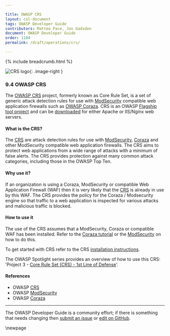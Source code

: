 ```yaml
---

title: OWASP CRS
layout: col-document
tags: OWASP Developer Guide
contributors: Matteo Pace, Jon Gadsden
document: OWASP Developer Guide
order: 1104
permalink: /draft/operations/crs/

---
```


{% include breadcrumb.html %}

<style type="text/css">
.image-right {
  height: 180px;
  display: block;
  margin-left: auto;
  margin-right: auto;
  float: right;
}
</style>

![CRS logo](../../../assets/images/logos/crs.png "OWASP CRS"){: .image-right }

### 9.4 OWASP CRS

The [OWASP CRS][crs-project] project, formerly known as Core Rule Set, is a set of generic attack detection rules
for use with [ModSecurity][modsec] compatible web application firewalls such as [OWASP Coraza][coraza].
CRS is an OWASP [Flagship tool project][crs-project] and can be [downloaded][crs-download]
for either Apache or IIS/Nginx web servers.

#### What is the CRS?

The [CRS][crs] are attack detection rules for use with [ModSecurity][modsec],
[Coraza][coraza] and other ModSecurity compatible web application firewalls.
The CRS aims to protect web applications from a wide range of attacks with a minimum of false alerts.
The CRS provides protection against many common attack categories, including those in the OWASP Top Ten.

#### Why use it?

If an organization is using a Coraza, ModSecurity or compatible Web Application Firewall (WAF)
then it is very likely that the [CRS][crs] is already in use by this WAF.
The CRS provides the policy for the Coraza / Modsecurity engine so that traffic to a web application is inspected
for various attacks and malicious traffic is blocked.

#### How to use it

The use of the CRS assumes that a ModSecurity, Coraza or compatible WAF has been installed.
Refer to the [Coraza tutorial][coraza-tutorial] or the [ModSecurity][modsec-docs] on how to do this.

To get started with CRS refer to the CRS [installation instructions][crs-download].

The OWASP Spotlight series provides an overview of how to use this CRS:
'Project 3 - [Core Rule Set (CRS) - 1st Line of Defense][spotlight03]'.

#### References

* OWASP [CRS][crs]
* OWASP [ModSecurity][modsec]
* OWASP [Coraza][coraza]

----

The OWASP Developer Guide is a community effort; if there is something that needs changing
then [submit an issue][issue1104] or [edit on GitHub][edit1104].

[coraza]: https://coraza.io/
[coraza-tutorial]: https://coraza.io/docs/tutorials/quick-start/
[edit1104]: https://github.com/OWASP/www-project-developer-guide/blob/main/draft/11-operations/04-crs.md
[issue1104]: https://github.com/OWASP/www-project-developer-guide/issues/new?labels=content&template=request.md&title=Update:%2011-operations/04-crs
[crs]: https://coreruleset.org/
[crs-download]: https://coreruleset.org/docs/deployment/install/
[crs-project]: https://owasp.org/www-project-modsecurity-core-rule-set/
[modsec]: https://owasp.org/www-project-modsecurity/
[modsec-docs]: https://www.modsecurity.org/
[spotlight03]: https://youtu.be/88ZMKpiZbRI

\newpage
